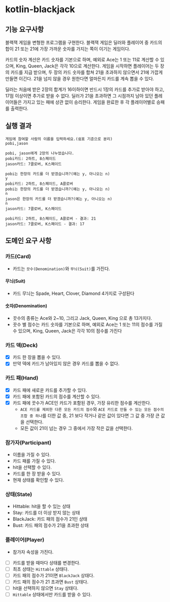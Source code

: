 # kotlin-blackjack

## 기능 요구사항

블랙잭 게임을 변형한 프로그램을 구현한다. 블랙잭 게임은 딜러와 플레이어 중 카드의 합이 21 또는 21에 가장 가까운 숫자를 가지는 쪽이 이기는 게임이다.

카드의 숫자 계산은 카드 숫자를 기본으로 하며, 예외로 Ace는 1 또는 11로 계산할 수 있으며, King, Queen, Jack은 각각 10으로 계산한다. 게임을 시작하면 플레이어는 두 장의 카드를 지급 받으며,
두 장의 카드 숫자를 합쳐 21을 초과하지 않으면서 21에 가깝게 만들면 이긴다. 21을 넘지 않을 경우 원한다면 얼마든지 카드를 계속 뽑을 수 있다.

딜러는 처음에 받은 2장의 합계가 16이하이면 반드시 1장의 카드를 추가로 받아야 하고, 17점 이상이면 추가로 받을 수 없다.
딜러가 21을 초과하면 그 시점까지 남아 있던 플레이어들은 가지고 있는 패에 상관 없이 승리한다.
게임을 완료한 후 각 플레이어별로 승패를 출력한다.

## 실행 결과

```
게임에 참여할 사람의 이름을 입력하세요.(쉼표 기준으로 분리)
pobi,jason

pobi, jason에게 2장의 나누었습니다.
pobi카드: 2하트, 8스페이드
jason카드: 7클로버, K스페이드

pobi는 한장의 카드를 더 받겠습니까?(예는 y, 아니오는 n)
y
pobi카드: 2하트, 8스페이드, A클로버
pobi는 한장의 카드를 더 받겠습니까?(예는 y, 아니오는 n)
n
jason은 한장의 카드를 더 받겠습니까?(예는 y, 아니오는 n)
n
jason카드: 7클로버, K스페이드

pobi카드: 2하트, 8스페이드, A클로버 - 결과: 21
jason카드: 7클로버, K스페이드 - 결과: 17
```

## 도메인 요구 사항

### 카드(Card)
- 카드는 `끗수(Denomination)`와 `무늬(Suit)`를 가진다.

#### 무늬(Suit)
- 카드 무늬는 Spade, Heart, Clover, Diamond 4가지로 구성된다

#### 숫자(Denomination)
- 끗수의 종류는 Ace와 2~10, 그리고 Jack, Queen, King 으로 총 13가지다.
- 끗수 별 점수는 카드 숫자를 기본으로 하며, 예외로 Ace는 1 또는 11의 점수를 가질 수 있으며, King, Queen, Jack은 각각 10의 점수를 가진다

### 카드 덱(Deck)
- [x] 카드 한 장을 뽑을 수 있다.
- [x] 만약 덱에 카드가 남아있지 않은 경우 카드를 뽑을 수 없다.

### 카드 패(Hand)
- [x] 카드 패에 새로운 카드를 추가할 수 있다.
- [x] 카드 패에 포함된 카드의 점수를 계산할 수 있다.
- [x] 카드 패에 끗수가 ACE인 카드가 포함된 경우, 가장 유리한 점수를 계산한다.
  - `ACE 카드를 제외한 다른 모든 카드의 점수`와 `ACE 카드로 만들 수 있는 모든 점수의 조합 중 하나`를 더한 값 중, 21 보다 작거나 같은 값이 있다면 그 값 중 가장 큰 값을 선택한다.
  - 모든 값이 21이 넘는 경우 그 중에서 가장 작은 값을 선택한다.

### 참가자(Participant)
- 이름을 가질 수 있다.
- 카드 패를 가질 수 있다.
- hit을 선택할 수 있다.
- 카드를 한 장 받을 수 있다.
- 현재 상태를 확인할 수 있다.

### 상태(State)
- Hittable: hit을 할 수 있는 상태
- Stay: 카드를 더 이상 받지 않는 상태
- BlackJack: 카드 패의 점수가 21인 상태
- Bust: 카드 패의 점수가 21을 초과한 상태

### 플레이어(Player)
- 참가자 속성을 가진다.
- [ ] 카드를 받을 때마다 상태를 변경한다.
- [ ] 최초 상태는 `Hittable` 상태다.
- [ ] 카드 패의 점수가 21이면 `BlackJack` 상태다.
- [ ] 카드 패의 점수가 21 초과면 `Bust` 상태다.
- [ ] hit을 선택하지 않으면 `Stay` 상태다.
- [ ] `Hittable` 상태에서만 카드를 받을 수 있다.
